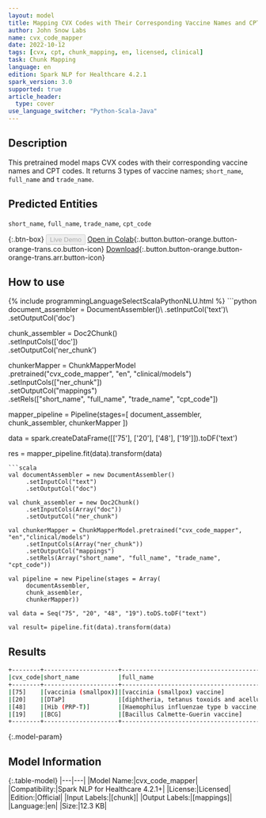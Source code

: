 ```yaml
---
layout: model
title: Mapping CVX Codes with Their Corresponding Vaccine Names and CPT Codes.
author: John Snow Labs
name: cvx_code_mapper
date: 2022-10-12
tags: [cvx, cpt, chunk_mapping, en, licensed, clinical]
task: Chunk Mapping
language: en
edition: Spark NLP for Healthcare 4.2.1
spark_version: 3.0
supported: true
article_header:
  type: cover
use_language_switcher: "Python-Scala-Java"
---
```


## Description

This pretrained model maps CVX codes with their corresponding vaccine names and CPT codes. It returns 3 types of vaccine names; `short_name`, `full_name` and `trade_name`.

## Predicted Entities

`short_name`, `full_name`, `trade_name`, `cpt_code`

{:.btn-box}
<button class="button button-orange" disabled>Live Demo</button>
[Open in Colab](https://colab.research.google.com/github/JohnSnowLabs/spark-nlp-workshop/blob/master/tutorials/Certification_Trainings/Healthcare/26.Chunk_Mapping.ipynb){:.button.button-orange.button-orange-trans.co.button-icon}
[Download](https://s3.amazonaws.com/auxdata.johnsnowlabs.com/clinical/models/cvx_code_mapper_en_4.2.1_3.0_1665598034618.zip){:.button.button-orange.button-orange-trans.arr.button-icon}

## How to use



<div class="tabs-box" markdown="1">
{% include programmingLanguageSelectScalaPythonNLU.html %}
```python
document_assembler = DocumentAssembler()\
      .setInputCol('text')\
      .setOutputCol('doc')

chunk_assembler = Doc2Chunk()\
      .setInputCols(['doc'])\
      .setOutputCol('ner_chunk')
 
chunkerMapper = ChunkMapperModel\
    .pretrained("cvx_code_mapper", "en", "clinical/models")\
    .setInputCols(["ner_chunk"])\
    .setOutputCol("mappings")\
    .setRels(["short_name", "full_name", "trade_name", "cpt_code"])


mapper_pipeline = Pipeline(stages=[
    document_assembler,
    chunk_assembler,
    chunkerMapper
])

data = spark.createDataFrame([['75'], ['20'], ['48'], ['19']]).toDF('text')

res = mapper_pipeline.fit(data).transform(data)
```
```scala
val documentAssembler = new DocumentAssembler()
     .setInputCol("text")
     .setOutputCol("doc")

val chunk_assembler = new Doc2Chunk()
     .setInputCols(Array("doc"))
     .setOutputCol("ner_chunk")

val chunkerMapper = ChunkMapperModel.pretrained("cvx_code_mapper", "en","clinical/models")
     .setInputCols(Array("ner_chunk"))
     .setOutputCol("mappings")
     .setRels(Array("short_name", "full_name", "trade_name", "cpt_code"))

val pipeline = new Pipeline(stages = Array(
     documentAssembler,
     chunk_assembler,
     chunkerMapper))

val data = Seq("75", "20", "48", "19").toDS.toDF("text")

val result= pipeline.fit(data).transform(data)
```
</div>

## Results

```bash
+--------+---------------------+-------------------------------------------------------------+------------+--------+
|cvx_code|short_name           |full_name                                                    |trade_name  |cpt_code|
+--------+---------------------+-------------------------------------------------------------+------------+--------+
|[75]    |[vaccinia (smallpox)]|[vaccinia (smallpox) vaccine]                                |[DRYVAX]    |[90622] |
|[20]    |[DTaP]               |[diphtheria, tetanus toxoids and acellular pertussis vaccine]|[ACEL-IMUNE]|[90700] |
|[48]    |[Hib (PRP-T)]        |[Haemophilus influenzae type b vaccine, PRP-T conjugate]     |[ACTHIB]    |[90648] |
|[19]    |[BCG]                |[Bacillus Calmette-Guerin vaccine]                           |[MYCOBAX]   |[90585] |
+--------+---------------------+-------------------------------------------------------------+------------+--------+
```

{:.model-param}
## Model Information

{:.table-model}
|---|---|
|Model Name:|cvx_code_mapper|
|Compatibility:|Spark NLP for Healthcare 4.2.1+|
|License:|Licensed|
|Edition:|Official|
|Input Labels:|[chunk]|
|Output Labels:|[mappings]|
|Language:|en|
|Size:|12.3 KB|
